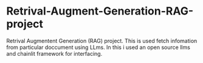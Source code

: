# Retrival-Augment-Generation-RAG-project
Retrival Augmentent Generation (RAG) project. This is used fetch infomation from particular doccument using LLms. In this i used an open source llms  and chainlit framework for interfacing. 
